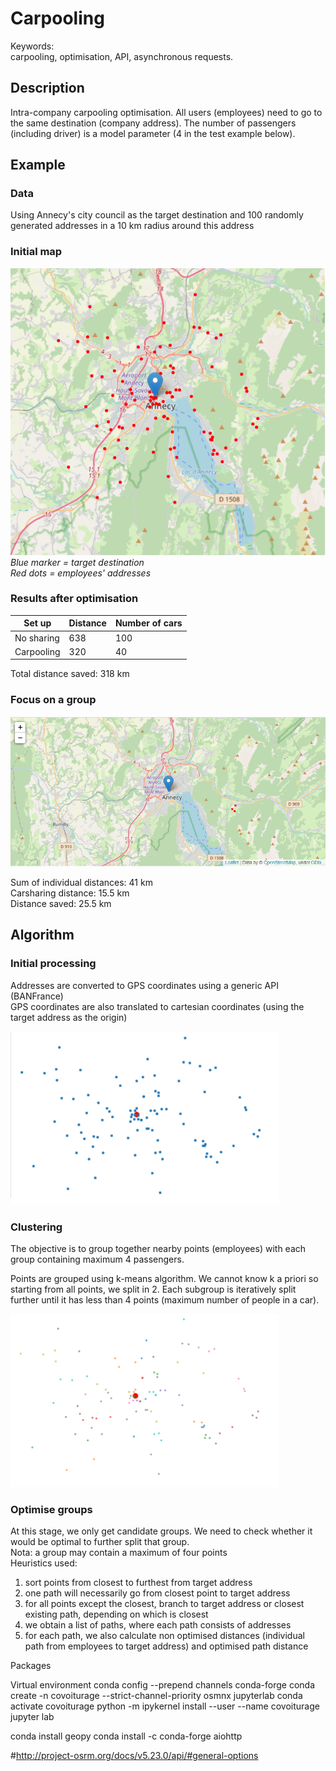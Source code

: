 # Carpooling

Keywords:  
carpooling, optimisation, API, asynchronous requests.

## Description

Intra-company carpooling optimisation. All users (employees) need to go to the same destination (company address). The number of passengers (including driver) is a model parameter (4 in the test example below).

## Example

### Data

Using Annecy's city council as the target destination and 100 randomly generated addresses in a 10 km radius around this address

### Initial map

![](./images/initial_map.png)
<em>
Blue marker = target destination  
Red dots = employees' addresses
</em>

### Results after optimisation

| Set up | Distance | Number of cars |
| --- | --- | --- |
| No sharing | 638 | 100 |
| Carpooling | 320 | 40 |

Total distance saved: 318 km

### Focus on a group

![](./images/group_focus.png)

Sum of individual distances: 41 km  
Carsharing distance: 15.5 km  
Distance saved: 25.5 km  

## Algorithm

### Initial processing

Addresses are converted to GPS coordinates using a generic API (BANFrance)  
GPS coordinates are also translated to cartesian coordinates (using the target address as the origin)

![](./images/ungrouped_cartesians.png)

### Clustering

The objective is to group together nearby points (employees) with each group containing maximum 4 passengers.

Points are grouped using k-means algorithm. We cannot know k a priori so starting from all points, we split in 2. Each subgroup is iteratively split further until it has less than 4 points (maximum number of people in a car).

![](./images/grouped_cartesians.png)


### Optimise groups

At this stage, we only get candidate groups. We need to check whether it would be optimal to further split that group.  
Nota: a group may contain a maximum of four points  
Heuristics used:  
1) sort points from closest to furthest from target address  
2) one path will necessarily go from closest point to target address  
3) for all points except the closest, branch to target address or closest existing path, depending on which is closest  
4) we obtain a list of paths, where each path consists of addresses
5) for each path, we also calculate non optimised distances (individual path from employees to target address) and optimised path distance


Packages

Virtual environment
conda config --prepend channels conda-forge
conda create -n covoiturage --strict-channel-priority osmnx jupyterlab
conda activate covoiturage
python -m ipykernel install --user --name covoiturage
jupyter lab

conda install geopy
conda install -c conda-forge aiohttp

#http://project-osrm.org/docs/v5.23.0/api/#general-options
